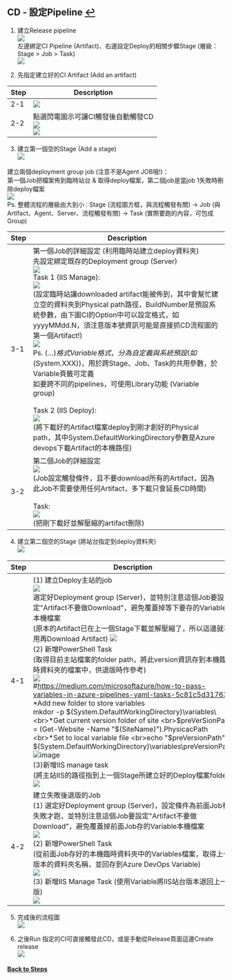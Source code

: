 ## CD - 設定Pipeline [↩](https://github.com/timmchentw/Timm_WebNote/blob/main/Azure%20Pipilines/CICD%E8%A9%B3%E7%B4%B0%E6%B5%81%E7%A8%8B%E7%AD%86%E8%A8%98.md)
1. 建立Release pipeline
<br> ![](https://github.com/timmchentw/Timm_WebNote/blob/main/Azure%20Pipilines/images/4-1.png)<br>
左邊綁定CI Pipeline (Artifact)、右邊設定Deploy的相關步驟Stage (層級：Stage > Job > Task)
<br> ![](https://github.com/timmchentw/Timm_WebNote/blob/main/Azure%20Pipilines/images/4-2.png)


2. 先指定建立好的CI Artifact (Add an artifact)

|Step|Description|
|--|--|
|2-1|![](https://github.com/timmchentw/Timm_WebNote/blob/main/Azure%20Pipilines/images/4-3.png)|
|2-2|點選閃電圖示可讓CI觸發後自動觸發CD<br> ![](https://github.com/timmchentw/Timm_WebNote/blob/main/Azure%20Pipilines/images/4-4.png)<br>![](https://github.com/timmchentw/Timm_WebNote/blob/main/Azure%20Pipilines/images/4-5.png)|
	

3. 建立第一個空的Stage (Add a stage)
<br> ![](https://github.com/timmchentw/Timm_WebNote/blob/main/Azure%20Pipilines/images/4-6.png)

建立兩個deployment group job (注意不是Agent JOB哦!)：<br>
第一個Job把檔案佈到臨時站台 & 取得deploy檔案，第二個job是當job 1失敗時刪除deploy檔案
<br> ![](https://github.com/timmchentw/Timm_WebNote/blob/main/Azure%20Pipilines/images/4-7.png) <br>
Ps. 整體流程的層級由大到小 : Stage (流程圖方框，與流程觸發有關) → Job (與Artifact、Agent、Server、流程觸發有關) → Task (實際要跑的內容，可包成Group)

|Step|Description|
|--|--|
|3-1|第一個Job的詳細設定 (利用臨時站建立deploy資料夾)<br>先設定綁定既存的Deployment group (Server)<br>![](https://github.com/timmchentw/Timm_WebNote/blob/main/Azure%20Pipilines/images/4-8.png)<br> Task 1 (IIS Manage):<br>![](https://github.com/timmchentw/Timm_WebNote/blob/main/Azure%20Pipilines/images/4-9.png)<br>	(設定臨時站讓downloaded artifact能被佈到，其中會幫忙建立空的資料夾到Physical path路徑，BuildNumber是預設系統參數，由下圖CI的Option中可以設定格式，如yyyyMMdd.N，須注意版本號資訊可能是直接抓CD流程圖的第一個Artifact!)<br> ![](https://github.com/timmchentw/Timm_WebNote/blob/main/Azure%20Pipilines/images/4-10.png)<br>Ps. $(…)格式Variable格式，分為自定義與系統預設(如$(System.XXX))，用於跨Stage、Job、Task的共用參數，於Variable頁籤可定義<br>如要跨不同的pipelines，可使用Library功能 (Variable group)<br><br> Task 2 (IIS Deploy):<br> ![](https://github.com/timmchentw/Timm_WebNote/blob/main/Azure%20Pipilines/images/4-11.png)<br>	(將下載好的Artifact檔案deploy到剛才創好的Physical path，其中System.DefaultWorkingDirectory參數是Azure devops下載Artifact的本機路徑)|
|3-2|第二個Job的詳細設定 <br> ![](https://github.com/timmchentw/Timm_WebNote/blob/main/Azure%20Pipilines/images/4-12.png)<br>(Job設定觸發條件，且不要download所有的Artifact，因為此Job不需要使用任何Artifact，多下載只會延長CD時間)<br><br>Task:<br> ![](https://github.com/timmchentw/Timm_WebNote/blob/main/Azure%20Pipilines/images/4-13.png)<br>(把剛下載好並解壓縮的artifact刪除)|


4. 建立第二個空的Stage (將站台指定到deploy資料夾)
<br> ![](https://github.com/timmchentw/Timm_WebNote/blob/main/Azure%20Pipilines/images/4-14.png)

|Step|Description|
|--|--|
|4-1|(1) 建立Deploy主站的job<br> ![](https://github.com/timmchentw/Timm_WebNote/blob/main/Azure%20Pipilines/images/4-15.png)<br>選定好Deployment group (Server)，並特別注意這個Job要設定"Artifact不要做Download"，避免覆蓋掉等下要存的Variable本機檔案<br>(原本的Artifact已在上一個Stage下載並解壓縮了，所以這邊就不用再Download Artifact) ![](https://github.com/timmchentw/Timm_WebNote/blob/main/Azure%20Pipilines/images/4-16.png)<br>(2) 新增PowerShell Task<br>(取得目前主站檔案的folder path，將此version資訊存到本機臨時資料夾的檔案中，供退版時作參考)<br> ![](https://github.com/timmchentw/Timm_WebNote/blob/main/Azure%20Pipilines/images/4-17.png) <br>#https://medium.com/microsoftazure/how-to-pass-variables-in-azure-pipelines-yaml-tasks-5c81c5d31763 <br>*Add new folder to store variables <br>mkdor -p $(System.DefaultWorkingDirectory)\variables\ <br>*Get current version folder of site <br>$preVerSionPath = (Get-Website -Name "$(SiteName)").PhysicacPath <br>*Set to local variable file <br>echo "$preVersionPath" > $(System.DefaultWorkingDirectory)\variables\preVersionPath <br>![image](https://user-images.githubusercontent.com/56099346/167790592-d017d179-c8a5-4a05-a3b1-815b9f6fd437.png) <br>(3)新增IIS manage task <br>(將主站IIS的路徑指到上一個Stage所建立好的Deploy檔案folder)<br> ![](https://github.com/timmchentw/Timm_WebNote/blob/main/Azure%20Pipilines/images/4-18.png)|
|4-2|建立失敗後退版的Job<br>(1) 選定好Deployment group (Server)，設定條件為前面Job有失敗才跑，並特別注意這個Job要設定"Artifact不要做Download"，避免覆蓋掉前面Job存的Variable本機檔案<br> ![](https://github.com/timmchentw/Timm_WebNote/blob/main/Azure%20Pipilines/images/4-19.png)<br>(2) 新增PowerShell Task <br>(從前面Job存好的本機臨時資料夾中的Variables檔案，取得上一版本的資料夾名稱，並回存到Azure DevOps Variable)<br> ![](https://github.com/timmchentw/Timm_WebNote/blob/main/Azure%20Pipilines/images/4-20.png)<br>(3) 新增IIS Manage Task (使用Variable將IIS站台版本退回上一版)<br> ![](https://github.com/timmchentw/Timm_WebNote/blob/main/Azure%20Pipilines/images/4-21.png)|


5. 完成後的流程圖
<br> ![](https://github.com/timmchentw/Timm_WebNote/blob/main/Azure%20Pipilines/images/4-22.png)

6. 之後Run 指定的CI可直接觸發此CD，或是手動從Release頁面這邊Create release 
<br> ![](https://github.com/timmchentw/Timm_WebNote/blob/main/Azure%20Pipilines/images/4-23.png)

#### [Back to Steps](https://github.com/timmchentw/Timm_WebNote/blob/main/Azure%20Pipilines/CICD%E8%A9%B3%E7%B4%B0%E6%B5%81%E7%A8%8B%E7%AD%86%E8%A8%98.md)
